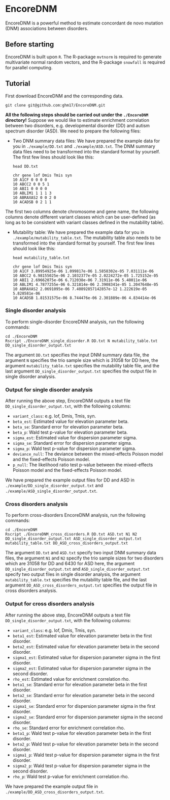 # EncoreDNM
EncoreDNM is a powerful method to estimate concordant de novo mutation (DNM) associations between disorders. 

## Before starting
EncoreDNM is built upon `R`. The R-package `mvtnorm` is required to generate multivariate normal random vectors, and the R-package `snowfall` is required for parallel computing. 

## Tutorial
First download EncoreDNM and the corresponding data.
        
    git clone git@github.com:ghm17/EncoreDNM.git

**All the following steps should be carried out under the `./EncoreDNM` directory!** Suppose we would like to estimate enrichment correlation between two disorders, e.g. developmental disorder (DD) and autism spectrum disorder (ASD). We need to prepare the following files:
* Two DNM summary data files: We have prepared the example data for you in `./example/DD.txt` and `./example/ASD.txt`. The DNM summary data files need to be transformed into the standard format by yourself. The first few lines should look like this: 

      head DD.txt
      
      chr gene lof Dmis Tmis syn
      10 A1CF 0 0 0 0
      10 ABCC2 0 0 5 1
      10 ABI1 0 0 0 0
      10 ABLIM1 1 1 1 3
      10 ABRAXAS2 0 0 2 0
      10 ACADSB 0 2 1 1

The first two columns denote chromosome and gene name, the following columns denote different variant classes which can be user-defined (as long as to be consistent with variant classes defined in the mutability table). 
* Mutability table: We have prepared the example data for you in `./example/mutability_table.txt`. The mutability table also needs to be transformed into the standard format by yourself. The first few lines should look like this: 

      head mutability_table.txt

      chr gene lof Dmis Tmis syn
      10 A1CF 3.89954925e-06 1.099817e-06 1.5858302e-05 7.031111e-06
      10 ABCC2 6.98155025e-06 2.1032377e-05 2.0224272e-05 1.725152e-05
      10 ABI1 2.69662075e-06 6.712038e-06 7.31911e-06 5.48011e-06
      10 ABLIM1 4.7877255e-06 6.321814e-06 2.3908341e-05 1.2047648e-05
      10 ABRAXAS2 2.0691095e-06 7.40892857142857e-12 1.222619e-05 5.828581e-06
      10 ACADSB 1.81531575e-06 8.744476e-06 2.301889e-06 4.834414e-06

### Single disorder analysis
To perform single-disorder EncoreDNM analysis, run the following commands:
    
    cd ./EncoreDNM
    Rscript ./EncoreDNM_single_disorder.R DD.txt N mutability_table.txt DD_single_disorder_output.txt

The argument `DD.txt` specifies the input DNM summary data file, the argument `N` specifies the trio sample size which is 31058 for DD here, the argument `mutability_table.txt` specifies the mutability table file, and the last argument `DD_single_disorder_output.txt` specifies the output file in single disorder analysis. 

### Output for single disorder analysis
After running the above step, EncoreDNM outputs a text file `DD_single_disorder_output.txt`, with the following columns:

* `variant_class`: e.g. lof, Dmis, Tmis, syn. 
* `beta_est`: Estimated value for elevation parameter beta. 
* `beta_se`: Standard error for elevation parameter beta. 
* `beta_p`: Wald test p-value for elevation parameter beta. 
* `sigma_est`: Estimated value for dispersion parameter sigma. 
* `sigma_se`: Standard error for dispersion parameter sigma. 
* `sigma_p`: Wald test p-value for dispersion parameter sigma. 
* `deviance_null`: The deviance between the mixed-effects Poisson model and the fixed-effects Poisson model.
* `p_null`: The likelihood ratio test p-value between the mixed-effects Poisson model and the fixed-effects Poisson model. 

We have prepared the example output files for DD and ASD in `./example/DD_single_disorder_output.txt` and `./example/ASD_single_disorder_output.txt`. 


### Cross disorders analysis
To perform cross-disorders EncoreDNM analysis, run the following commands:
    
    cd ./EncoreDNM
    Rscript ./EncoreDNM_cross_disorders.R DD.txt ASD.txt N1 N2 DD_single_disorder_output.txt ASD_single_disorder_output.txt mutability_table.txt DD_ASD_cross_disorders_output.txt

The argument `DD.txt` and `ASD.txt` specify two input DNM summary data files, the argument `N1` and `N2` specify the trio sample sizes for two disorders which are 31058 for DD and 6430 for ASD here, the argument `DD_single_disorder_output.txt` and `ASD_single_disorder_output.txt` specify two output files in single disorder analysis, the argument `mutability_table.txt` specifies the mutability table file, and the last argument `DD_ASD_cross_disorders_output.txt` specifies the output file in cross disorders analysis. 

### Output for cross disorders analysis
After running the above step, EncoreDNM outputs a text file `DD_single_disorder_output.txt`, with the following columns:

* `variant_class`: e.g. lof, Dmis, Tmis, syn. 
* `beta1_est`: Estimated value for elevation parameter beta in the first disorder. 
* `beta2_est`: Estimated value for elevation parameter beta in the second disorder. 
* `sigma1_est`: Estimated value for dispersion parameter sigma in the first disorder. 
* `sigma2_est`: Estimated value for dispersion parameter sigma in the second disorder. 
* `rho_est`: Estimated value for enrichment correlation rho. 
* `beta1_se`: Standard error for elevation parameter beta in the first disorder. 
* `beta2_se`: Standard error for elevation parameter beta in the second disorder. 
* `sigma1_se`: Standard error for dispersion parameter sigma in the first disorder. 
* `sigma2_se`: Standard error for dispersion parameter sigma in the second disorder. 
* `rho_se`: Standard error for enrichment correlation rho. 
* `beta1_p`: Wald test p-value for elevation parameter beta in the first disorder. 
* `beta2_p`: Wald test p-value for elevation parameter beta in the second disorder. 
* `sigma1_p`: Wald test p-value for dispersion parameter sigma in the first disorder. 
* `sigma2_p`: Wald test p-value for dispersion parameter sigma in the second disorder. 
* `rho_p`: Wald test p-value for enrichment correlation rho. 

We have prepared the example output file in `./example/DD_ASD_cross_disorders_output.txt`. 
